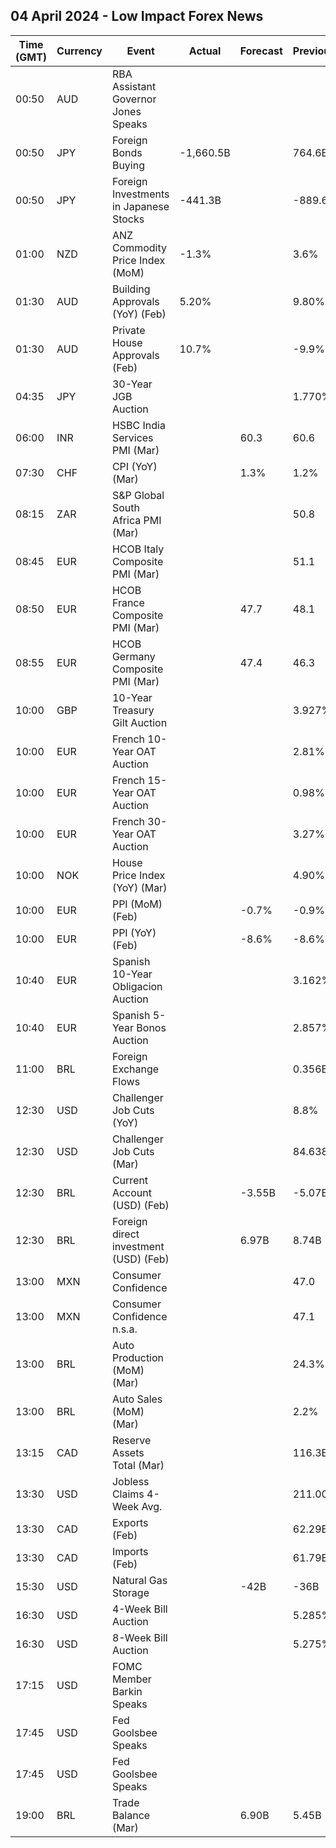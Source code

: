 ## 04 April 2024 - Low Impact Forex News

| Time (GMT) | Currency | Event | Actual | Forecast | Previous |
|------|----------|-------|--------|----------|----------|
| 00:50 | AUD | RBA Assistant Governor Jones Speaks |  |  |  |
| 00:50 | JPY | Foreign Bonds Buying | -1,660.5B |  | 764.6B |
| 00:50 | JPY | Foreign Investments in Japanese Stocks | -441.3B |  | -889.6B |
| 01:00 | NZD | ANZ Commodity Price Index (MoM) | -1.3% |  | 3.6% |
| 01:30 | AUD | Building Approvals (YoY) (Feb) | 5.20% |  | 9.80% |
| 01:30 | AUD | Private House Approvals (Feb) | 10.7% |  | -9.9% |
| 04:35 | JPY | 30-Year JGB Auction |  |  | 1.770% |
| 06:00 | INR | HSBC India Services PMI (Mar) |  | 60.3 | 60.6 |
| 07:30 | CHF | CPI (YoY) (Mar) |  | 1.3% | 1.2% |
| 08:15 | ZAR | S&P Global South Africa PMI (Mar) |  |  | 50.8 |
| 08:45 | EUR | HCOB Italy Composite PMI (Mar) |  |  | 51.1 |
| 08:50 | EUR | HCOB France Composite PMI (Mar) |  | 47.7 | 48.1 |
| 08:55 | EUR | HCOB Germany Composite PMI (Mar) |  | 47.4 | 46.3 |
| 10:00 | GBP | 10-Year Treasury Gilt Auction |  |  | 3.927% |
| 10:00 | EUR | French 10-Year OAT Auction |  |  | 2.81% |
| 10:00 | EUR | French 15-Year OAT Auction |  |  | 0.98% |
| 10:00 | EUR | French 30-Year OAT Auction |  |  | 3.27% |
| 10:00 | NOK | House Price Index (YoY) (Mar) |  |  | 4.90% |
| 10:00 | EUR | PPI (MoM) (Feb) |  | -0.7% | -0.9% |
| 10:00 | EUR | PPI (YoY) (Feb) |  | -8.6% | -8.6% |
| 10:40 | EUR | Spanish 10-Year Obligacion Auction |  |  | 3.162% |
| 10:40 | EUR | Spanish 5-Year Bonos Auction |  |  | 2.857% |
| 11:00 | BRL | Foreign Exchange Flows |  |  | 0.356B |
| 12:30 | USD | Challenger Job Cuts (YoY) |  |  | 8.8% |
| 12:30 | USD | Challenger Job Cuts (Mar) |  |  | 84.638K |
| 12:30 | BRL | Current Account (USD) (Feb) |  | -3.55B | -5.07B |
| 12:30 | BRL | Foreign direct investment (USD) (Feb) |  | 6.97B | 8.74B |
| 13:00 | MXN | Consumer Confidence |  |  | 47.0 |
| 13:00 | MXN | Consumer Confidence n.s.a. |  |  | 47.1 |
| 13:00 | BRL | Auto Production (MoM) (Mar) |  |  | 24.3% |
| 13:00 | BRL | Auto Sales (MoM) (Mar) |  |  | 2.2% |
| 13:15 | CAD | Reserve Assets Total (Mar) |  |  | 116.3B |
| 13:30 | USD | Jobless Claims 4-Week Avg. |  |  | 211.00K |
| 13:30 | CAD | Exports (Feb) |  |  | 62.29B |
| 13:30 | CAD | Imports (Feb) |  |  | 61.79B |
| 15:30 | USD | Natural Gas Storage |  | -42B | -36B |
| 16:30 | USD | 4-Week Bill Auction |  |  | 5.285% |
| 16:30 | USD | 8-Week Bill Auction |  |  | 5.275% |
| 17:15 | USD | FOMC Member Barkin Speaks |  |  |  |
| 17:45 | USD | Fed Goolsbee Speaks |  |  |  |
| 17:45 | USD | Fed Goolsbee Speaks |  |  |  |
| 19:00 | BRL | Trade Balance (Mar) |  | 6.90B | 5.45B |
